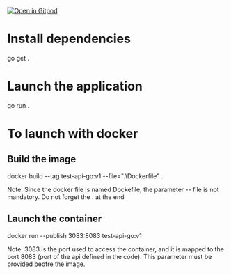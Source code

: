 [![Open in Gitpod](https://gitpod.io/button/open-in-gitpod.svg)](https://gitpod.io/projects/test-api-go)

# Install dependencies
go get .
# Launch the application
go run .

# To launch with docker
## Build the image
docker build --tag test-api-go:v1 --file=".\Dockerfile" .

Note: Since the docker file is named Dockefile, the parameter -- file is not mandatory. Do not forget the . at the end

## Launch the container
docker run --publish 3083:8083 test-api-go:v1

Note: 3083 is the port used to access the container, and it is mapped to the port 8083 (port of the api defined in the code). This parameter must be provided beofre the image.